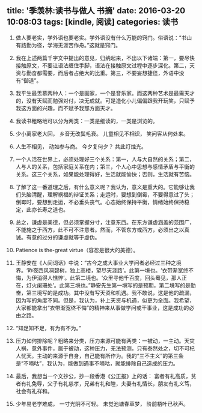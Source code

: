 title: '季羡林:读书与做人 书摘'
date: 2016-03-20 10:08:03
tags: [kindle, 阅读]
categories: 读书
---
1. 做人要老实，学外语也要老实。学外语没有什么万能的窍门。俗语说：“书山有路勤为径，学海无涯苦作舟。”这就是窍门。

2. 我在上述两篇千字文中提出的意见，归纳起来，不出以下诸端：第一，要尽快接触原文，不要让语法缠住手脚，语法在接触原文过程中逐步深化。第二，天资与勤奋都需要，而后者占绝大的比重。第三，不要妄想捷径，外语中没有“御道”。  

3. 我平生最羡慕两种人：一个是画家，一个是音乐家。而这两种艺术是最需天才的，没有天赋而勉强对付，决无成就。可是造化小儿偏偏跟我开玩笑，只赋予我这方面的兴趣，而不赋予我那方面天才。

4. 我读书粗略地可以分为两类：一类是细读的，一类是浏览的。

5. 少小离家老大回， 乡音无改鬓毛衰。 儿童相见不相识， 笑问客从何处来。<!--more-->

6. 人生不相见， 动如参与商。 今夕复何夕？ 共此灯烛光。

7. 一个人活在世界上，必须处理好三个关系：第一，人与大自然的关系；第二，人与人的关系，包括家庭关系在内；第三，个人心中思想与感情矛盾与平衡的关系。这三个关系，如果能处理得好，生活就能愉快；否则，生活就有苦恼。

8. 了解了这一番道理之后，有什么意义呢？我认为，意义是重大的。它能够让我们头脑清醒，理解祸福的辩证关系；走运时，要想到倒霉，不要得意过了头；倒霉时，要想到走运，不必垂头丧气。心态始终保持平衡，情绪始终保持稳定，此亦长寿之道也。

9. 总之，谦虚是美德，但必须掌握分寸，注意东西。在东方谦虚涵盖的范围广，不能施之于西方，此不可不注意者。然而，不管东方或西方，必须出之以真诚。有意的过分的谦虚就等于虚伪。

10. Patience is the-great virtue（容忍是很大的美德）。

11. 王静安在《人间词话》中说：“古今之成大事业大学问者必经过三种之境界。‘昨夜西风凋碧树，独上高楼，望尽天涯路’。此第一境也。‘衣带渐宽终不悔，为伊消得人憔悴’。此第二境也。‘众里寻他千百度，回头蓦见，那人正在，灯火阑珊处’。此第三境也。”静安先生第一境写的是预期，第二境写的是勤奋，第三境写的是成功。其中没有写天资和机遇。我不敢说，这是他的疏漏，因为写的角度不同。但是，我认为，补上天资与机遇，似更为全面。我希望，大家都能拿出“衣带渐宽终不悔”的精神来从事做学问或干事业，这是成功的必由之路。

12. “知足知不足，有为有不为。”

13. 压力如何排除呢？粗略来分类，压力来源可能有两类：一被动，一主动。天灾人祸，意外事件，属于被动，这种压力，无法预测，只有泰然处之，切不可杞人忧天。主动的来源于自身，自己能有所作为。我的“三不主义”的第三条是“不嘀咕”，我认为，能做到遇事不嘀咕，就能排除自己造成的压力。

14. 最后，我想当一个文抄公，抄一段香港《公正报》上的话： 富者有礼高质，贫者有礼免辱，父子有礼慈孝，兄弟有礼和睦，夫妻有礼情长，朋友有礼义笃，社会有礼祥和。

15. 少年易老学难成， 一寸光阴不可轻。 未觉池塘春草梦， 阶前梧叶已秋声。
